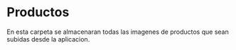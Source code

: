 # Productos

En esta carpeta se almacenaran todas las imagenes de productos que sean subidas desde la aplicacion.
